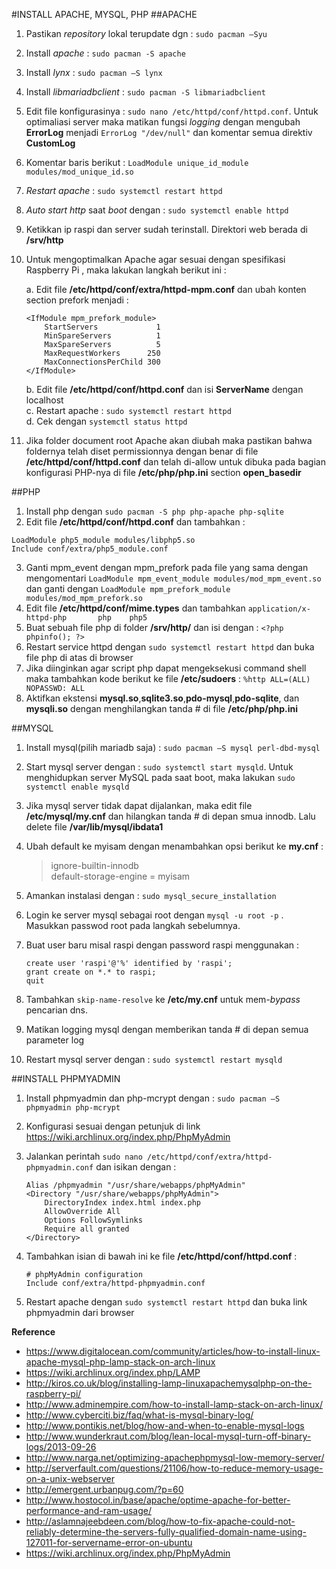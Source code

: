 #INSTALL APACHE, MYSQL, PHP
##APACHE
1. Pastikan *repository* lokal terupdate dgn : `sudo pacman –Syu`
2. Install *apache* : `sudo pacman -S apache`
3. Install *lynx* : `sudo pacman –S lynx`
4. Install *libmariadbclient* : `sudo pacman -S libmariadbclient`
5. Edit file konfigurasinya : `sudo nano /etc/httpd/conf/httpd.conf`. Untuk optimaliasi server maka matikan fungsi *logging* dengan mengubah **ErrorLog** menjadi `ErrorLog "/dev/null"` dan komentar semua direktiv **CustomLog**
6. Komentar baris berikut : `LoadModule unique_id_module modules/mod_unique_id.so`
7. *Restart apache* : `sudo systemctl restart httpd`
8. *Auto start http* saat *boot* dengan : `sudo systemctl enable httpd`
9. Ketikkan ip raspi dan server sudah terinstall. Direktori web berada di **/srv/http**
10. Untuk mengoptimalkan Apache agar sesuai dengan spesifikasi Raspberry Pi , maka lakukan langkah berikut ini :

	a. Edit file **/etc/httpd/conf/extra/httpd-mpm.conf** dan ubah konten section prefork menjadi :
	 ```
	 <IfModule mpm_prefork_module>
	     StartServers             1
	     MinSpareServers          1
	     MaxSpareServers          5
	     MaxRequestWorkers      250
	     MaxConnectionsPerChild 300
	 </IfModule>
	 ```
	b. Edit file **/etc/httpd/conf/httpd.conf** dan isi **ServerName** dengan localhost  
	c. Restart apache : `sudo systemctl restart httpd`  
	d. Cek dengan `systemctl status httpd`  

11. Jika folder document root Apache akan diubah maka pastikan bahwa foldernya telah diset permissionnya dengan benar di file **/etc/httpd/conf/httpd.conf** dan telah di-allow untuk dibuka pada bagian konfigurasi PHP-nya di file **/etc/php/php.ini** section **open_basedir**

##PHP
1. Install php dengan `sudo pacman -S php php-apache php-sqlite`
2. Edit file **/etc/httpd/conf/httpd.conf** dan tambahkan :
 ```
 LoadModule php5_module modules/libphp5.so
 Include conf/extra/php5_module.conf
 ```  
 
3. Ganti mpm_event dengan mpm_prefork pada file yang sama dengan mengomentari `LoadModule mpm_event_module modules/mod_mpm_event.so` dan ganti dengan `LoadModule mpm_prefork_module modules/mod_mpm_prefork.so`
4. Edit file **/etc/httpd/conf/mime.types** dan tambahkan `application/x-httpd-php       php    php5`
5. Buat sebuah file php di folder **/srv/http/** dan isi dengan : `<?php phpinfo(); ?>`
6. Restart service httpd dengan `sudo systemctl restart httpd` dan buka file php di atas di browser
7. Jika diinginkan agar script php dapat mengeksekusi command shell maka tambahkan kode berikut ke file **/etc/sudoers** : `%http ALL=(ALL) NOPASSWD: ALL`
8. Aktifkan ekstensi **mysql.so**,**sqlite3.so**,**pdo-mysql**,**pdo-sqlite**, dan **mysqli.so** dengan menghilangkan tanda # di file **/etc/php/php.ini**

##MYSQL
1. Install mysql(pilih mariadb saja) : `sudo pacman –S mysql perl-dbd-mysql`
2. Start mysql server dengan : `sudo systemctl start mysqld`. Untuk menghidupkan server MySQL pada saat boot, maka lakukan  `sudo systemctl enable mysqld`
3. Jika mysql server tidak dapat dijalankan, maka edit file **/etc/mysql/my.cnf** dan hilangkan tanda # di depan smua innodb. Lalu delete file **/var/lib/mysql/ibdata1**
4.	Ubah default ke myisam dengan menambahkan opsi berikut ke **my.cnf** :

	> ignore-builtin-innodb  
	> default-storage-engine = myisam

5.	Amankan instalasi dengan : `sudo mysql_secure_installation`
6. Login ke server mysql sebagai root dengan `mysql -u root -p` . Masukkan passwod root pada langkah sebelumnya.
7. Buat user baru misal raspi dengan password raspi menggunakan :

	```
	create user 'raspi'@'%' identified by 'raspi';
	grant create on *.* to raspi;
	quit
	```
8. Tambahkan `skip-name-resolve` ke **/etc/my.cnf** untuk mem-*bypass* pencarian dns.
9. Matikan logging mysql dengan memberikan tanda # di depan semua parameter log
9. Restart mysql server dengan : `sudo systemctl restart mysqld`

##INSTALL PHPMYADMIN
1. Install phpmyadmin dan php-mcrypt dengan : `sudo pacman –S phpmyadmin php-mcrypt`
2. Konfigurasi sesuai dengan petunjuk di link https://wiki.archlinux.org/index.php/PhpMyAdmin  
3. Jalankan perintah `sudo nano /etc/httpd/conf/extra/httpd-phpmyadmin.conf` dan isikan dengan :

	```
	Alias /phpmyadmin "/usr/share/webapps/phpMyAdmin"
	<Directory "/usr/share/webapps/phpMyAdmin">
	    DirectoryIndex index.html index.php
	    AllowOverride All
	    Options FollowSymlinks
	    Require all granted
	</Directory>
	```
4. Tambahkan isian di bawah ini ke file **/etc/httpd/conf/httpd.conf** :

	```
	# phpMyAdmin configuration
	Include conf/extra/httpd-phpmyadmin.conf
	```
5. Restart apache dengan `sudo systemctl restart httpd` dan buka link phpmyadmin dari browser

**Reference**
 - https://www.digitalocean.com/community/articles/how-to-install-linux-apache-mysql-php-lamp-stack-on-arch-linux
 - https://wiki.archlinux.org/index.php/LAMP
 - http://kiros.co.uk/blog/installing-lamp-linuxapachemysqlphp-on-the-raspberry-pi/
 - http://www.adminempire.com/how-to-install-lamp-stack-on-arch-linux/
 - http://www.cyberciti.biz/faq/what-is-mysql-binary-log/
 - http://www.pontikis.net/blog/how-and-when-to-enable-mysql-logs
 - http://www.wunderkraut.com/blog/lean-local-mysql-turn-off-binary-logs/2013-09-26
 - http://www.narga.net/optimizing-apachephpmysql-low-memory-server/
 - http://serverfault.com/questions/21106/how-to-reduce-memory-usage-on-a-unix-webserver
 - http://emergent.urbanpug.com/?p=60
 - http://www.hostocol.in/base/apache/optime-apache-for-better-performance-and-ram-usage/
 - http://aslamnajeebdeen.com/blog/how-to-fix-apache-could-not-reliably-determine-the-servers-fully-qualified-domain-name-using-127011-for-servername-error-on-ubuntu
 - https://wiki.archlinux.org/index.php/PhpMyAdmin
